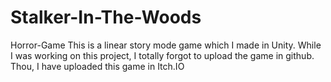 # Stalker-In-The-Woods
 Horror-Game
This is a linear story mode game which I made in Unity. While I was working on this project, I totally forgot to upload the game in github.
Thou, I have uploaded this game in Itch.IO
